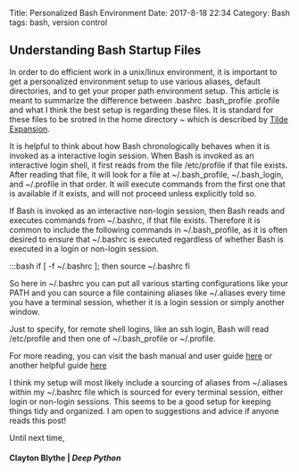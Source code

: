 Title: Personalized Bash Environment 
Date: 2017-8-18 22:34
Category: Bash
tags: bash, version control

## Understanding Bash Startup Files

In order to do efficient work in a unix/linux environment, it is important to get a personalized environment setup to use various aliases, default directories, and to get your proper path environment setup. This article is meant to summarize the difference between .bashrc .bash_profile .profile and what I think the best setup is regarding these files. It is standard for these files to be srotred in the home directory ~ which is described by [Tilde Expansion](http://www.gnu.org/software/bash/manual/bashref.html#Tilde-Expansion). 

It is helpful to think about how Bash chronologically behaves when it is invoked as a interactive login session. When Bash is invoked as an interactive login shell, it first reads from the file /etc/profile if that file exists. After reading that file, it will look for a file at ~/.bash_profile, ~/.bash_login, and ~/.profile in that order. It will execute commands from the first one that is available if it exists, and will not proceed unless explicitly told so. 

If Bash is invoked as an interactive non-login session, then Bash reads and executes commands from ~/.bashrc, if that file exists. Therefore it is common to include the following commands in ~/.bash_profile, as it is often desired to ensure that ~/.bashrc is executed regardless of whether Bash is executed in a login or non-login session.  


:::bash
if [ -f ~/.bashrc ]; then
   source ~/.bashrc
fi

So here in ~/.bashrc you can put all various starting configurations like your PATH and you can source a file containing aliases like ~/.aliases every time you have a terminal session, whether it is a login session or simply another window. 


Just to specify, for remote shell logins, like an ssh login, Bash will read /etc/profile and then one of ~/.bash_profile or ~/.profile. 

For more reading, you can visit the bash manual and user guide [here](http://www.gnu.org/software/bash/manual/bashref.html#Introduction) or another helpful guide [here](http://mywiki.wooledge.org/DotFiles)

I think my setup will most likely include a sourcing of aliases from ~/.aliases within my ~/.bashrc file which is sourced for every terminal session, either login or non-login sessions. This seems to be a good setup for keeping things tidy and organized. I am open to suggestions and advice if anyone reads this post!


Until next time,
#### Clayton Blythe | *Deep Python*
